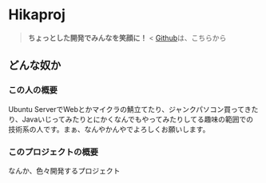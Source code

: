# Hikaproj
> **ちょっとした開発でみんなを笑顔に！** <
[Github](https://github.com/hikaproj)は、こちらから
## どんな奴か
### この人の概要
Ubuntu ServerでWebとかマイクラの鯖立てたり、ジャンクパソコン買ってきたり、Javaいじってみたりとにかくなんでもやってみたりしてる趣味の範囲での技術系の人です。まぁ、なんやかんやでよろしくお願いします。
### このプロジェクトの概要
なんか、色々開発するプロジェクト